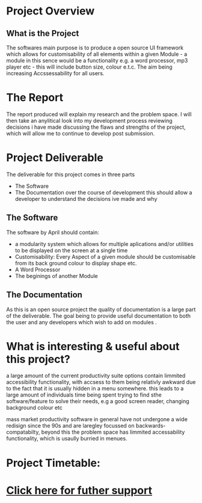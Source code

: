 # Project Overview
## What is the Project
The softwares main purpose is to produce a open source UI framework which allows for customisability of all elements within a given Module - a module in this sence would be a functionality e.g. a word processor, mp3 player etc - this will include button size, colour e.t.c. The aim being increasing Accssessability for all users. 
# The Report
The report produced will explain my research and the problem space. I will then take an anylitical look into my development process reviewing decisions i have made discussing the flaws and strengths of the project, which will allow me to continue to develop post submission.
# Project Deliverable
The deliverable for this project comes in three parts
- The Software
- The Documentation
over the course of development this should allow a developer to understand the decisions ive made and why 

## The Software
The software by April should contain:
- a modularity system which allows for multiple aplications and/or utilities to be displayed on the screen at a single time
- Customisability: Every Aspect of a given module should be customisable from its back ground colour to display shape etc.
- A Word Processor
- The beginings of another Module

## The Documentation
As this is an open source project the quality of documentation is a large part of the deliverable. The goal being to provide useful documentation to both the user and any developers which wish to add on modules .

# What is interesting & useful about this project?
a large amount of the current productivity suite options contain limmited accessibility functionality, with accsess to them being relativly awkward due to the fact that it is usually hidden in a menu somewhere. this leads to a large amount of individuals time being spent trying to find sthe software/feature to solve their needs, e.g a good screen reader, changing background colour etc


mass market productivity software in general have not undergone a wide redisign since the 90s and are laregley focussed on backwards-compatabilty, beyond this the problem space has limmited accessability functionality, which is usaully burried in menues.

# Project Timetable:

# [Click here for futher support](https://github.com/Gamercave/Modular-Productivity-Software/wiki)
